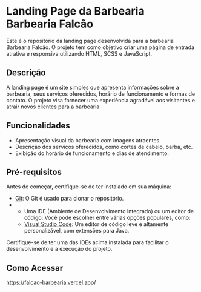 # Landing Page da Barbearia Barbearia Falcão

Este é o repositório da landing page desenvolvida para a barbearia Barbearia Falcão. O projeto tem como objetivo criar uma página de entrada atrativa e responsiva utilizando HTML, SCSS e JavaScript.

## Descrição

A landing page é um site simples que apresenta informações sobre a barbearia, seus serviços oferecidos, horário de funcionamento e formas de contato. O projeto visa fornecer uma experiência agradável aos visitantes e atrair novos clientes para a barbearia.

## Funcionalidades

- Apresentação visual da barbearia com imagens atraentes.
- Descrição dos serviços oferecidos, como cortes de cabelo, barba, etc.
- Exibição do horário de funcionamento e dias de atendimento.

## Pré-requisitos

Antes de começar, certifique-se de ter instalado em sua máquina:

- [Git](https://git-scm.com/): O Git é usado para clonar o repositório.
- - Uma IDE (Ambiente de Desenvolvimento Integrado) ou um editor de código: Você pode escolher entre várias opções populares, como:
  - [Visual Studio Code](https://code.visualstudio.com/download): Um editor de código leve e altamente personalizável, com extensões para Java.

Certifique-se de ter uma das IDEs acima instalada para facilitar o desenvolvimento e a execução do projeto.

## Como Acessar

 
   
   https://falcao-barbearia.vercel.app/

